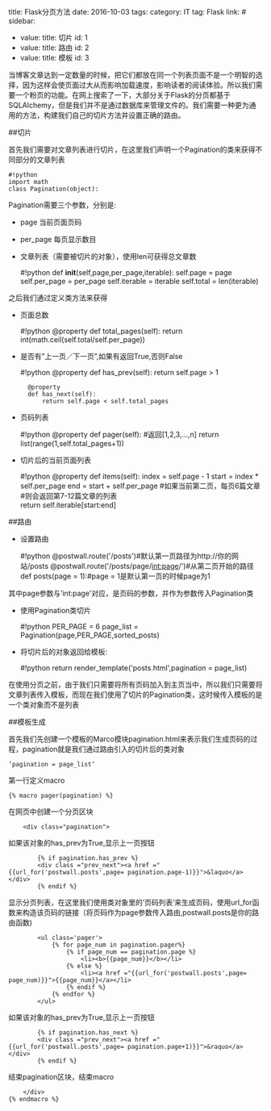 title: Flask分页方法
date: 2016-10-03
tags:
    category: IT
    tag: Flask
    link: #
sidebar:
- value:
    title: 切片
    id: 1
- value:
    title: 路由
    id: 2
- value:
    title: 模板
    id: 3
    

当博客文章达到一定数量的时候，把它们都放在同一个列表页面不是一个明智的选择，因为这样会使页面过大从而影响加载速度，影响读者的阅读体验。所以我们需要一个粉页的功能。在网上搜索了一下，大部分关于Flask的分页都基于SQLAlchemy，但是我们并不是通过数据库来管理文件的。我们需要一种更为通用的方法，构建我们自己的切片方法并设置正确的路由。

<!--More-->


##<a name= '1'>切片</a>

首先我们需要对文章列表进行切片，在这里我们声明一个Pagination的类来获得不同部分的文章列表

	#!python
	import math
	class Pagination(object):

Pagination需要三个参数，分别是:

- page 当前页面页码
- per\_page 每页显示数目
- 文章列表（需要被切片的对象），使用len可获得总文章数
	
	#!python
		def __init__(self,page,per_page,iterable):
			self.page = page
			self.per_page = per_page
			self.iterable = iterable
			self.total = len(iterable)

之后我们通过定义类方法来获得
			
- 页面总数
	
	#!python
		@property
		def total_pages(self):
			return int(math.ceil(self.total/self.per_page))
			
- 是否有”上一页／下一页”,如果有返回True,否则False

	#!python
		@property
		def has_prev(self):
			return self.page > 1
		
		@property
		def has_next(self):
			return self.page < self.total_pages
		
- 页码列表
	
	#!python
		@property
		def pager(self):
		#返回[1,2,3,...,n]
			return list(range(1,self.total_pages+1))
		
- 切片后的当前页面列表

	#!python
		@property
		def items(self):
			index = self.page - 1
			start = index * self.per_page
			end = start + self.per_page
			#如果当前第二页，每页6篇文章
			#则会返回第7-12篇文章的列表	
			return self.iterable[start:end]



##<a name = '2'>路由</a>

- 设置路由

	#!python
	@postwall.route('/posts')#默认第一页路径为http://你的网站/posts
	@postwall.route('/posts/page/<int:page>/')#从第二页开始的路径
	def posts(page = 1):#page = 1是默认第一页的时候page为1

其中page参数与‘int:page'对应，是页码的参数，并作为参数传入Pagination类

- 使用Pagination类切片

	#!python
	PER_PAGE = 6
	page_list = Pagination(page,PER_PAGE,sorted_posts)

- 将切片后的对象返回给模板:

	#!python
	return render_template('posts.html',pagination = page_list)

在使用分页之前，由于我们只需要将所有页码加入到主页当中，所以我们只需要将文章列表传入模板，而现在我们使用了切片的Pagination类，这时候传入模板的是一个类对象而不是列表

##<a name = '3'>模板生成</a>

首先我们先创建一个模板的Marco模块pagination.html来表示我们生成页码的过程，pagination就是我们通过路由引入的切片后的类对象

	‘pagination = page_list‘

第一行定义macro

	{% macro pager(pagination) %}
在网页中创建一个分页区块

		<div class="pagination">

如果该对象的has\_prev为True,显示上一页按钮

			{% if pagination.has_prev %}
			<div class ="prev_next"><a href ="{{url_for('postwall.posts',page= pagination.page-1)}}">&laquo</a></div>
			{% endif %}

显示分页列表，在这里我们使用类对象里的‘页码列表’来生成页码，使用url\_for函数来构造该页码的链接（将页码作为page参数传入路由,postwall.posts是你的路由函数)

			<ul class='pager'>
				{% for page_num in pagination.pager%}
					{% if page_num == pagination.page %}
						<li><b>{{page_num}}</b></li>
					{% else %}
						<li><a href ="{{url_for('postwall.posts',page= page_num)}}">{{page_num}}</a></li>
					{% endif %}
				{% endfor %}
			</ul>
			
如果该对象的has\_prev为True,显示上一页按钮

			{% if pagination.has_next %}
			<div class ="prev_next"><a href ="{{url_for('postwall.posts',page= pagination.page+1)}}">&raquo</a></div>
			{% endif %}

结束pagination区块，结束macro

	    </div>
	{% endmacro %}




